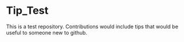 # Tip_Test
This is a test repository. Contributions would include tips that would be useful to someone new to github.
